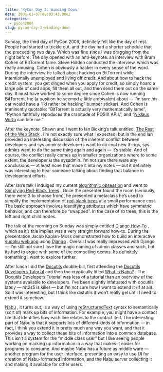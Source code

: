 ```yaml
---
title: 'PyCon Day 3: Winding Down'
date: 2006-03-07T09:03:43.000Z
categories:
  - pycon2006
slug: pycon-day-3-winding-down
---
```

Sunday, the third day of PyCon 2006, definitely felt like the day of rest. People had started to trickle out, and the day had a shorter schedule that the preceeding two days. Which was fine since I was dragging from the night before. The day opened with an anti-keynote: an interview with Bram Cohen of BitTorrent fame. Steve Holden conducted the interview, which was really amusing. Cohen is obviously a hacker in every sense of the word. During the interview he talked about hacking on BitTorrent while intentionally unemployed and living off credit. And about how to hack the credit system: you get dinged when you apply for credit, so simply hoard a large pile of card apps, fill them all out, and then send them out on the same day. It must have worked to some degree since Cohen is now running BitTorrent, Inc (a position he seemed a little ambivalent about — I’m sure his car would have a “I’d rather be hacking” bumper sticker). And Cohen is imminently quotable: “BitTorrent is actually very mathematically lame”, “Python faithfully repoduces the crapitude of <span class="caps">POSIX</span> APIs”, and “[Niklaus Wirth][1]  can bite me.”

After the keynote, Shawn and I went to Ian Bicking’s talk entitled, [The Rest of the Web Stack][2] . I’m not exactly sure what I expected, but in the end Ian provided an interesting discussion of the inherent conflict between developers and sys admins: developers want to do cool new things, sys admins want to do the same thing again and again — it’s stable. And of course, the conflict really comes up in smaller organizations where to some extent, the developer _is_ the sysadmin. I’m not sure there were any conclusions — at least none that made it into my notes — but it definitely was interesting to hear someone talking about finding that balance in development efforts.

After Ian’s talk I indulged my current [algorithmic obsession][3]  and went to [Simplying Red-Black Trees][4] . Once the presenter found the room (seriously, there were 3 to choose from), he presented a metaclass he’s used to simplify the implementation of [red-black trees][5]  at a small performance cost. The basic approach involves identifying attributes which have symmetric behavior, and can therefore be “swapped”. In the case of rb trees, this is the left and right child nodes.

The talk of the morning on Sunday was simply entitled [Django How-To][6] , which as it’s title implies was a very straight forward how-to. During the presentation Jacob Kaplan-Moss demonstrated how to build an interactive [sudoku web app][7]  using [Django][8] . Overall I was really impressed with Django — I’m still not sure I love the magic naming of admin classes and such, but its hard to argue with some of the compelling demos. Its definitely something I want to explore further.

After lunch I did the [Docutils][9]  double-bill, first attending the [Docutils Developers Tutorial][10]  and then the cryptically titled [What is Nabu?][11] . The Docutils Developers Tutorial was less of a tutorial than an overview of the systems available to developers. I’ve been slightly infatuated with docutils lately — rst2s5 is killer — but I’m not sure how I want to extend it (if at all). So it was interesting, but I think like distutils it won’t really gel until I need to extend it somehow.

[Nabu][12] , it turns out, is a way of using [reStructuredText][13]  syntax to semantically (sort of) mark up bits of information. For example, you might have a contact file that identifies how each line relates to the contact itelf. The interesting part of Nabu is that it supports lots of different kinds of information — in fact, I think you extend it in pretty much any way you want, and that it provides a way to collect these bits of information into a common database. This isn’t a system for the “middle class user” but I like seeing people working on marking up information in a way that makes it easier for programs to consume. And maybe Nabu has a future as middle ware — another program for the user interface, presenting an easy to use <span class="caps">UI</span> for creation of Nabu-formatted information, and the Nabu server collecting it and making it available for other users.



 [1]: http://en.wikipedia.org/wiki/Niklaus_Wirth
 [2]: http://us.pycon.org/zope/talks/2006/sun/track1/39/talkDetails2
 [3]: http://yergler.net/blog/2006/02/26/kruskal-v-prim-to-the-death/
 [4]: http://us.pycon.org/zope/talks/2006/sun/track4/70/talkDetails2
 [5]: http://en.wikipedia.org/wiki/Red_black_trees
 [6]: http://toys.jacobian.org/presentations/2006/pycon2006/
 [7]: http://www.jacobian.org/sudoku
 [8]: http://djangoproject.com
 [9]: http://docutils.sf.net
 [10]: http://us.pycon.org/zope/talks/talkLocate?year=2006&id=62
 [11]: http://us.pycon.org/zope/talks/talkLocate?year=2006&id=24
 [12]: http://furius.ca/nabu/
 [13]: http://docutils.sourceforge.net/rst.html
